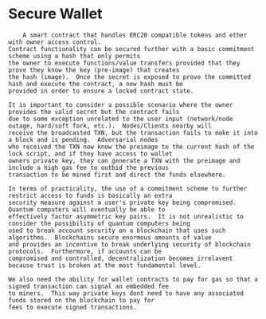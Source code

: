 # Secure Wallet
        A smart contract that handles ERC20 compatible tokens and ether with owner access control.  
    Contract functionality can be secured further with a basic commitment scheme using a hash that only permits 
    the owner to execute functions/value transfers provided that they prove they know the key (pre-image) that creates
    the hash (image).  Once the secret is exposed to prove the committed hash and execute the contract, a new hash must be
    provided in order to ensure a locked contract state.

    It is important to consider a possible scenario where the owner provides the valid secret but the contract fails 
    due to some exception unrelated to the user input (network/node outage, hard/soft fork, etc.).  Nodes/Clients nearby will
    receive the broadcasted TXN, but the transaction fails to make it into a block and is pending.  Adversarial nodes
    who received the TXN now know the preimage to the current hash of the lock script, and if they have access to wallet 
    owners private key, they can generate a TXN with the preimage and include a high gas fee to outbid the previous 
    transaction to be mined first and direct the funds elsewhere.
    
    In terms of practicality, the use of a commitment scheme to further restrict access to funds is basically an extra
    security measure against a user's private key being compromised.  Quantum computers will eventually be able to 
    effectively factor asymmetric key pairs.  It is not unrealistic to consider the possibility of quantum computers being
    used to break account security on a blockchain that uses such algorithms.  Blockchains secure enormous amounts of value
    and provides an incentive to break underlying security of blockchain protocols.  Furthermore, if accounts can be
    compromised and controlled, decentralization becomes irrelavent because trust is broken at the most fundamental level.
    
    We also need the ability for wallet contracts to pay for gas so that a signed transaction can signal an embedded fee
    to miners.  This way private keys dont need to have any associated funds stored on the blockchain to pay for 
    fees to execute signed transactions.
